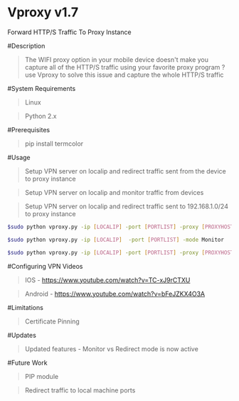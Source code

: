 # Vproxy v1.7
Forward HTTP/S Traffic To Proxy Instance

#Description
>The WIFI proxy option in your mobile device doesn't make you capture all of the HTTP/S traffic using your favorite proxy program ?
use Vproxy to solve this issue and capture the whole HTTP/S traffic

#System Requirements
>Linux

>Python 2.x

#Prerequisites
>pip install termcolor

#Usage
>Setup VPN server on localip and redirect traffic sent from the device to proxy instance

>Setup VPN server on localip and monitor traffic from devices

>Setup VPN server on localip and redirect traffic sent to 192.168.1.0/24 to proxy instance

```sh
$sudo python vproxy.py -ip [LOCALIP] -port [PORTLIST] -proxy [PROXYHOST:PROXYPORT] -mode Redirect
```

```sh
$sudo python vproxy.py -ip [LOCALIP]  -port [PORTLIST] -mode Monitor
```

```sh
$sudo python vproxy.py -ip [LOCALIP] -port [PORTLIST] -proxy [PROXYHOST:PROXYPORT] -int 192.168.1.0/24 -mode Redirect
```


#Configuring VPN Videos
> IOS - https://www.youtube.com/watch?v=TC-xJ9rCTXU

> Android - https://www.youtube.com/watch?v=bFeJZKX4O3A

#Limitations
>Certificate Pinning

#Updates
>Updated features - Monitor vs Redirect mode is now active

#Future Work
>PIP module

>Redirect traffic to local machine ports
